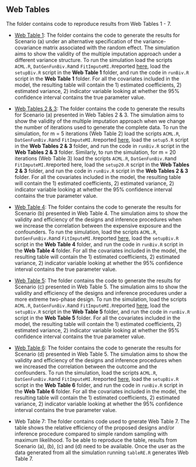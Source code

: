 ## Web Tables

The folder contains code to reproduce results from Web Tables 1 - 7.

* [Web Table 1](https://github.com/ChiaraDG/MultivariateODS_LMM/tree/main/Simulation%20Studies/Web%20Tables/Web%20Table%201):  The folder contains the code to generate the results for Scenario (a) under an alternative specification of the variance-covariance matrix associated with the random effect. The simulation aims to show the validity of the multiple imputation approach under a different variance structure. To run the simulation load the scripts `ACML.R`, `DatGenFunBiv.R`and `FitImputeMI.R`reported [here](https://github.com/ChiaraDG/MultivariateODS_LMM/tree/main/Simulation%20Studies), load the `setupBiv.R` script in the **Web Table 1** folder, and run the code in `runBiv.R` script in the **Web Table 1** folder. For all the covariates included in the model, the resulting table will contain the 1) estimated coefficients, 2) estimated variance, 2) indicator variable looking at whether the 95% confidence interval contains the true parameter value.

* [Web Tables 2 & 3](https://github.com/ChiaraDG/MultivariateODS_LMM/tree/main/Simulation%20Studies/Web%20Tables/Web%20Tables%202%20%26%203): The folder contains the code to generate the results for Scenario (a) presented in Web Tables 2 & 3. The simulation aims to show the validity of the multiple imputation approach when we change the number of iterations used to generate the complete data. To run the simulation, for m = 5 iterations (Web Table 2) load the scripts `ACML.R`, `DatGenFunBiv.R`and `FitImputeMI.R`reported [here](https://github.com/ChiaraDG/MultivariateODS_LMM/tree/main/Simulation%20Studies), load the `setup5.R` script in the **Web Tables 2 & 3** folder, and run the code in `runBiv.R` script in the **Web Tables 2 & 3** folder. Similarly, to run the simulation, for m = 20 iterations (Web Table 3) load the scripts `ACML.R`, `DatGenFunBiv.R`and `FitImputeMI.R`reported here, load the `setup20.R` script in the **Web Tables 2 & 3** folder, and run the code in `runBiv.R` script in the **Web Tables 2 & 3** folder. For all the covariates included in the model, the resulting table will contain the 1) estimated coefficients, 2) estimated variance, 2) indicator variable looking at whether the 95% confidence interval contains the true parameter value.

* [Web Table 4](https://github.com/ChiaraDG/MultivariateODS_LMM/tree/main/Simulation%20Studies/Web%20Tables/Web%20Table%204): The folder contains the code to generate the results for Scenario (b) presented in Web Table 4. The simulation aims to show the validity and efficiency of the designs and inference procedures when we increase the correlation between the expensive exposure and the confounders. To run the simulation, load the scripts `ACML.R`, `DatGenFunBiv.R`and `FitImputeMI.R`reported [here](https://github.com/ChiaraDG/MultivariateODS_LMM/tree/main/Simulation%20Studies), load the `setupBiv.R` script in the **Web Table 4** folder, and run the code in `runBiv.R` script in the **Web Table 4** folder. For all the covariates included in the model, the resulting table will contain the 1) estimated coefficients, 2) estimated variance, 2) indicator variable looking at whether the 95% confidence interval contains the true parameter value.

* [Web Table 5](https://github.com/ChiaraDG/MultivariateODS_LMM/blob/main/Simulation%20Studies/Web%20Tables/Web%20Table%205/setupBiv.R): The folder contains the code to generate the results for Scenario (c) presented in Web Table 5. The simulation aims to show the validity and efficiency of the designs and inference procedures under a more extreme two-phase design. To run the simulation, load the scripts `ACML.R`, `DatGenFunBiv.R`and `FitImputeMI.R`reported [here](https://github.com/ChiaraDG/MultivariateODS_LMM/tree/main/Simulation%20Studies), load the `setupBiv.R` script in the **Web Table 5** folder, and run the code in `runBiv.R` script in the **Web Table 5** folder. For all the covariates included in the model, the resulting table will contain the 1) estimated coefficients, 2) estimated variance, 2) indicator variable looking at whether the 95% confidence interval contains the true parameter value.

* [Web Table 6](https://github.com/ChiaraDG/MultivariateODS_LMM/blob/main/Simulation%20Studies/Web%20Tables/Web%20Table%206/setupBiv.R): The folder contains the code to generate the results for Scenario (d) presented in Web Table 5. The simulation aims to show the validity and efficiency of the designs and inference procedures when we increased the correlation between the outcome and the confounders. To run the simulation, load the scripts `ACML.R`, `DatGenFunBiv.R`and `FitImputeMI.R`reported [here](https://github.com/ChiaraDG/MultivariateODS_LMM/tree/main/Simulation%20Studies), load the `setupBiv.R` script in the **Web Table 6** folder, and run the code in `runBiv.R` script in the **Web Table 6** folder. For all the covariates included in the model, the resulting table will contain the 1) estimated coefficients, 2) estimated variance, 2) indicator variable looking at whether the 95% confidence interval contains the true parameter value.

* Web Table 7: The folder contains code used to gnerate Web Table 7. The table shows the relative efficiency of the proposed designs and/or inference procedure compared to simple random sampling with maximum likelihood. To be able to reproduce the table, results from Scenario (a), (b), (c) and (d) need to be available. Once the user as the data generated from all the simulation running `tableRE.R` generates Web Table 7.
